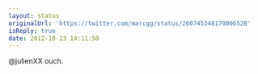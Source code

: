 ```yaml
---
layout: status
originalUrl: 'https://twitter.com/marcgg/status/260745348170006528'
isReply: true
date: 2012-10-23 14:11:50
---
```


@julienXX ouch.
